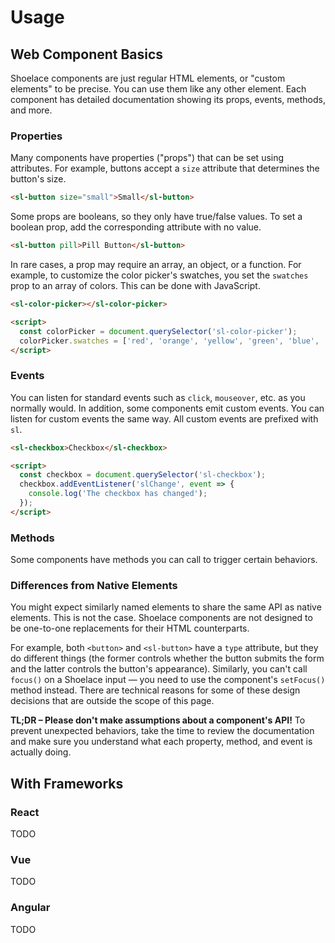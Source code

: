 # Usage

## Web Component Basics

Shoelace components are just regular HTML elements, or "custom elements" to be precise. You can use them like any other element. Each component has detailed documentation showing its props, events, methods, and more.

### Properties

Many components have properties ("props") that can be set using attributes. For example, buttons accept a `size` attribute that determines the button's size.

```html
<sl-button size="small">Small</sl-button>
```

Some props are booleans, so they only have true/false values. To set a boolean prop, add the corresponding attribute with no value.

```html
<sl-button pill>Pill Button</sl-button>
```

In rare cases, a prop may require an array, an object, or a function. For example, to customize the color picker's swatches, you set the `swatches` prop to an array of colors. This can be done with JavaScript.

```html
<sl-color-picker></sl-color-picker>

<script>
  const colorPicker = document.querySelector('sl-color-picker');
  colorPicker.swatches = ['red', 'orange', 'yellow', 'green', 'blue', 'purple'];
</script>
```

### Events

You can listen for standard events such as `click`, `mouseover`, etc. as you normally would. In addition, some components emit custom events. You can listen for custom events the same way. All custom events are prefixed with `sl`.

```html
<sl-checkbox>Checkbox</sl-checkbox>

<script>
  const checkbox = document.querySelector('sl-checkbox');
  checkbox.addEventListener('slChange', event => {
    console.log('The checkbox has changed');
  });
</script>
```

### Methods

Some components have methods you can call to trigger certain behaviors.


### Differences from Native Elements

You might expect similarly named elements to share the same API as native elements. This is not the case. Shoelace components are not designed to be one-to-one replacements for their HTML counterparts.

For example, both `<button>` and `<sl-button>` have a `type` attribute, but they do different things (the former controls whether the button submits the form and the latter controls the button's appearance). Similarly, you can't call `focus()` on a Shoelace input — you need to use the component's `setFocus()` method instead. There are technical reasons for some of these design decisions that are outside the scope of this page.

**TL;DR – Please don't make assumptions about a component's API!** To prevent unexpected behaviors, take the time to review the documentation and make sure you understand what each property, method, and event is actually doing.

## With Frameworks

### React

TODO

### Vue

TODO

### Angular

TODO

